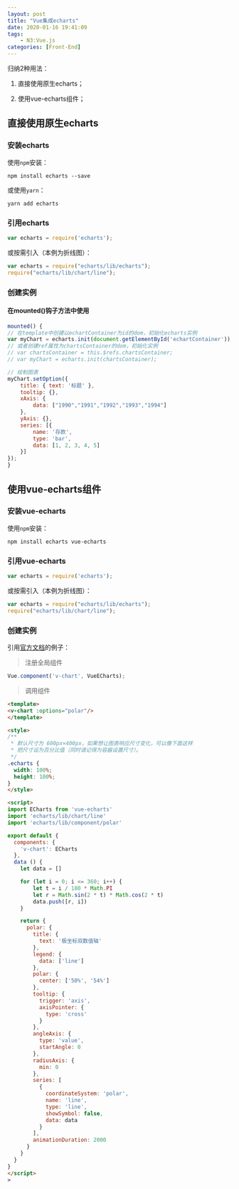 ```yaml
---
layout: post
title: "Vue集成echarts"
date: 2020-01-16 19:41:09
tags:
    - N3:Vue.js
categories: [Front-End]
---
```


归纳2种用法：  

1. 直接使用原生echarts；

2. 使用vue-echarts组件；

<!-- More -->

## 直接使用原生echarts

### 安装echarts

使用`npm`安装：

```shell
npm install echarts --save
```

或使用`yarn`：

```shell
yarn add echarts
```

### 引用echarts

```JavaScript
var echarts = require('echarts');
```

或按需引入（本例为折线图）：

```JavaScript
var echarts = require("echarts/lib/echarts");
require("echarts/lib/chart/line");
```

### 创建实例

#### 在mounted()钩子方法中使用

```JavaScript
mounted() {
// 在template中创建以echartContainer为id的dom，初始化echarts实例
var myChart = echarts.init(document.getElementById('echartContainer'));
// 或者创建ref属性为chartsContainer的dom，初始化实例
// var chartsContainer = this.$refs.chartsContainer;
// var myChart = echarts.init(chartsContainer);

// 绘制图表
myChart.setOption({
    title: { text: '标题' },
    tooltip: {},
    xAxis: {
        data: ["1990","1991","1992","1993","1994"]
    },
    yAxis: {},
    series: [{
        name: '存款',
        type: 'bar',
        data: [1, 2, 3, 4, 5]
    }]
});
}
```

#### 

## 使用vue-echarts组件

### 安装vue-echarts

使用`npm`安装：

```shell
npm install echarts vue-echarts
```

### 引用vue-echarts

```JavaScript
var echarts = require('echarts');
```

或按需引入（本例为折线图）：

```JavaScript
var echarts = require("echarts/lib/echarts");
require("echarts/lib/chart/line");
```

### 创建实例

引用[官方文档](https://github.com/ecomfe/vue-echarts/blob/master/README.zh_CN.md#%E8%B0%83%E7%94%A8%E7%BB%84%E4%BB%B6)的例子：

>
>注册全局组件
>
```JavaScript
Vue.component('v-chart', VueECharts);
```
>
>调用组件
>
```html
<template>
<v-chart :options="polar"/>
</template>

<style>
/**
 * 默认尺寸为 600px×400px，如果想让图表响应尺寸变化，可以像下面这样
 * 把尺寸设为百分比值（同时请记得为容器设置尺寸）。
 */
.echarts {
  width: 100%;
  height: 100%;
}
</style>

<script>
import ECharts from 'vue-echarts'
import 'echarts/lib/chart/line'
import 'echarts/lib/component/polar'

export default {
  components: {
    'v-chart': ECharts
  },
  data () {
    let data = []

    for (let i = 0; i <= 360; i++) {
        let t = i / 180 * Math.PI
        let r = Math.sin(2 * t) * Math.cos(2 * t)
        data.push([r, i])
    }

    return {
      polar: {
        title: {
          text: '极坐标双数值轴'
        },
        legend: {
          data: ['line']
        },
        polar: {
          center: ['50%', '54%']
        },
        tooltip: {
          trigger: 'axis',
          axisPointer: {
            type: 'cross'
          }
        },
        angleAxis: {
          type: 'value',
          startAngle: 0
        },
        radiusAxis: {
          min: 0
        },
        series: [
          {
            coordinateSystem: 'polar',
            name: 'line',
            type: 'line',
            showSymbol: false,
            data: data
          }
        ],
        animationDuration: 2000
      }
    }
  }
}
</script>
>
```
